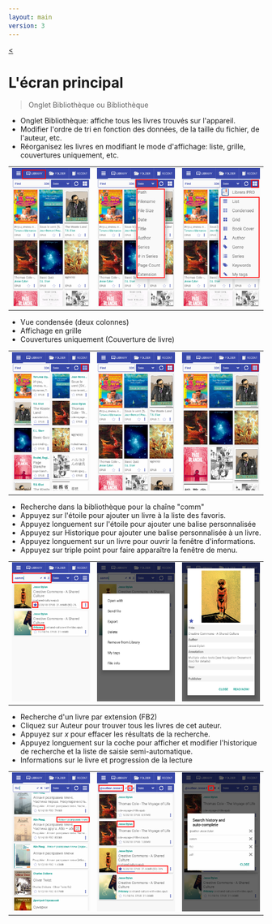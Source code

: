 ```yaml
---
layout: main
version: 3
---
```

[<](/wiki/faq/fr)

# L'écran principal

> Onglet Bibliothèque ou Bibliothèque

* Onglet Bibliothèque: affiche tous les livres trouvés sur l'appareil.
* Modifier l'ordre de tri en fonction des données, de la taille du fichier, de l'auteur, etc.
* Réorganisez les livres en modifiant le mode d'affichage: liste, grille, couvertures uniquement, etc.

||||
|-|-|-|
|![](1.png)|![](2.png)|![](3.png)|


* Vue condensée (deux colonnes)
* Affichage en grille
* Couvertures uniquement (Couverture de livre)

||||
|-|-|-|
|![](4.png)|![](5.png)|![](6.png)|


* Recherche dans la bibliothèque pour la chaîne &quot;comm&quot;
* Appuyez sur l'étoile pour ajouter un livre à la liste des favoris.
* Appuyez longuement sur l'étoile pour ajouter une balise personnalisée
* Appuyez sur Historique pour ajouter une balise personnalisée à un livre.
* Appuyez longuement sur un livre pour ouvrir la fenêtre d'informations.
* Appuyez sur triple point pour faire apparaître la fenêtre de menu.

||||
|-|-|-|
|![](7.png)|![](8.png)|![](9.png)|

* Recherche d'un livre par extension (FB2)
* Cliquez sur Auteur pour trouver tous les livres de cet auteur.
* Appuyez sur _x_ pour effacer les résultats de la recherche.
* Appuyez longuement sur la coche pour afficher et modifier l'historique de recherche et la liste de saisie semi-automatique.
* Informations sur le livre et progression de la lecture

||||
|-|-|-|
|![](10.png)|![](11.png)|![](12.png)|
